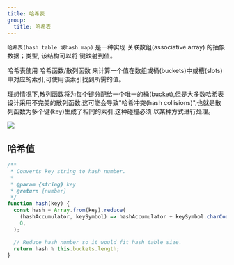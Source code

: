```yaml
---
title: 哈希表
group:
  title: 哈希表
---
```


`哈希表(hash table 或hash map)` 是一种实现 关联数组(associative array) 的抽象数据；类型, 该结构可以将 键映射到值。

哈希表使用 哈希函数/散列函数 来计算一个值在数组或桶(buckets)中或槽(slots)中对应的索引,可使用该索引找到所需的值。

理想情况下,散列函数将为每个键分配给一个唯一的桶(bucket),但是大多数哈希表设计采用不完美的散列函数,这可能会导致"哈希冲突(hash collisions)",也就是散列函数为多个键(key)生成了相同的索引,这种碰撞必须 以某种方式进行处理。

![](https://cy-picgo.oss-cn-hangzhou.aliyuncs.com/hash-table.svg)

## 哈希值

```js
/**
 * Converts key string to hash number.
 *
 * @param {string} key
 * @return {number}
 */
function hash(key) {
  const hash = Array.from(key).reduce(
    (hashAccumulator, keySymbol) => hashAccumulator + keySymbol.charCodeAt(0),
    0,
  );

  // Reduce hash number so it would fit hash table size.
  return hash % this.buckets.length;
}
```

